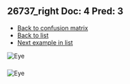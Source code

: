 ## 26737_right Doc: 4 Pred: 3
- [Back to confusion matrix](https://github.com/juliandewit/kaggle_retinopathy/blob/master/matrix.md)
- [Back to list](https://github.com/juliandewit/kaggle_retinopathy/blob/master/lists/43/list.md)
- [Next example in list](https://github.com/juliandewit/kaggle_retinopathy/blob/master/lists/43/26/26997_left.md)

![Eye](https://retinopaty.blob.core.windows.net/size1024/26737_right_4.jpeg)

### 

![Eye]()
